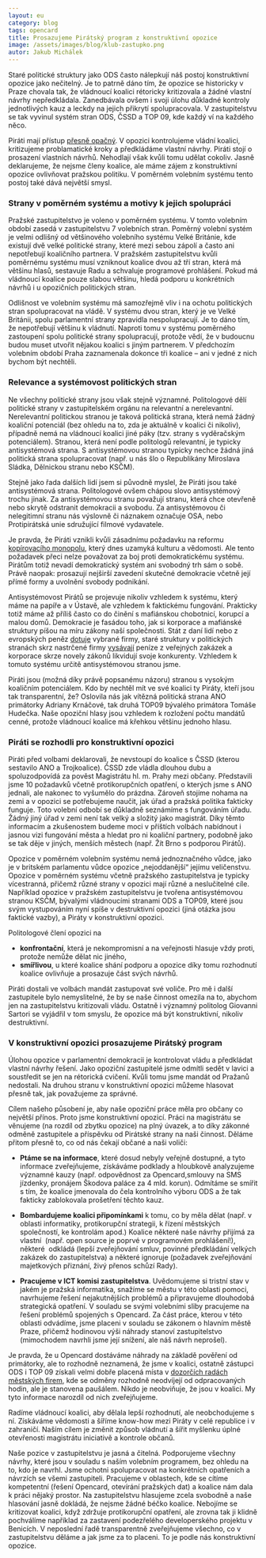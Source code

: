 ```yaml
---
layout: eu
category: blog
tags: opencard
title: Prosazujeme Pirátský program z konstruktivní opozice
image: /assets/images/blog/klub-zastupko.png
autor: Jakub Michálek
---
```


Staré politické struktury jako ODS často nálepkují náš postoj konstruktivní opozice
jako nečitelný. Je to patrně dáno tím, že opozice se historicky v Praze chovala tak,
že vládnoucí koalici rétoricky kritizovala a žádné vlastní návrhy nepředkládala.
Zanedbávala ovšem i svoji úlohu důkladné kontroly jednotlivých kauz a leckdy na
jejich přikrytí spolupracovala. V zastupitelstvu se tak vyvinul systém stran
ODS, ČSSD a TOP 09, kde každý ví na každého něco. 

Piráti mají přístup [přesně opačný](http://praha.pirati.cz/pirati-pul-roku-v-konstruktivni-opozici.html). V opozici kontrolujeme vládní koalici, 
kritizujeme problamatické kroky a předkládáme vlastní návrhy. Piráti stojí
o prosazení vlastních návrhů. Nehodlají však kvůli tomu udělat cokoliv.
Jasně deklarujeme, že nejsme členy koalice, ale
máme zájem z konstruktivní opozice ovlivňovat pražskou politiku.
V poměrném volebním systému tento postoj také dává největší smysl.

### Strany v poměrném systému a motivy k jejich spolupráci

Pražské zastupitelstvo je voleno v poměrném systému. V tomto volebním období
zasedá v zastupitelstvu 7 volebních stran. Poměrný volební systém je velmi odlišný
od většinového volebního systému Velké Británie, kde existují dvě velké politické strany, které mezi sebou zápolí
a často ani nepotřebují koaličního partnera. V pražském zastupitelstvu kvůli 
poměrnému systému musí vzniknout koalice dvou až tří stran, která má většinu
hlasů, sestavuje Radu a schvaluje programové prohlášení. Pokud má vládnoucí
koalice pouze slabou většinu, hledá podporu u konkrétních návrhů i 
u opozičních politických stran.

Odlišnost ve volebním systému má samozřejmě vliv i na ochotu politických stran
spolupracovat na vládě. V systému dvou stran, který je ve Velké Británii, spolu parlamentní strany 
zpravidla nespolupracují. Je to dáno tím, že nepotřebují většinu k vládnutí. 
Naproti tomu v systému poměrného zastoupení spolu politické strany 
spolupracují, protože vědí, že v budoucnu budou muset utvořit nějakou 
koalici s jiným partnerem. V předchozím volebním období Praha zaznamenala 
dokonce tři koalice – ani v jedné z nich bychom být nechtěli.

### Relevance a systémovost politických stran

Ne všechny politické strany jsou však stejně významné. 
Politologové dělí politické strany v zastupitelském orgánu na relevantní a
nerelevantní. Nerelevantní politickou stranou je taková politická strana, 
která nemá žádný koaliční potenciál (bez ohledu na to, zda je aktuálně
v koalici či nikoliv), případně nemá na vládnoucí koalici jiné páky (tzv.
strany s vyděračským potenciálem). Stranou, která není 
podle politologů relevantní, je typicky antisystémová strana. 
S antisystémovou stranou typicky nechce žádná jiná politická strana 
spolupracovat (např. u nás šlo o Republikány Miroslava Sládka, 
Dělnickou stranu nebo KSČM).

Stejně jako řada dalších lidí jsem si původně myslel, že Piráti jsou
také antisystémová strana. Politologové ovšem chápou slovo antisystémový trochu jinak.
Za antisystémovou stranu považují stranu, která chce otevřeně nebo skrytě 
odstranit demokracii a svobodu.
Za antisystémovou či nelegitimní stranu nás výslovně či náznakem označuje OSA, 
nebo Protipirátská unie sdružující filmové vydavatele. 

Je pravda, že Piráti 
vznikli kvůli zásadnímu požadavku na reformu [kopírovacího monopolu](http://www.piratskelisty.cz/clanek-1299-serial-o-copyrightu-5-dil-vladci-poplatku), který dnes uzamyká kulturu a vědomosti. Ale tento požadavek přeci 
nelze považovat za boj proti demokratickému systému. 
Pirátům totiž nevadí demokratický systém ani svobodný trh sám o sobě. 
Právě naopak: prosazují nejširší zavedení skutečné demokracie včetně její přímé
formy a uvolnění svobody podnikání. 

Antisystémovost Pirátů se projevuje nikoliv vzhledem k systému, který máme na
papíře a v Ústavě, ale vzhledem k faktickému fungování. Prakticky totiž máme
až příliš často co do činění s mafiánskou chobotnicí, korupcí a malou domů.
Demokracie je fasádou toho, jak si korporace a mafiánské struktury píšou na míru 
zákony naší společnosti. Stát z daní lidí nebo z evropských peněz [dotuje](http://praha.pirati.cz/pirati-nepodporuji-dotace-firmam.html) 
vybrané firmy, staré struktury v politických stranách skrz nastrčené firmy 
[vysávají](http://praha.pirati.cz/praha-v-zajeti-setrvacnosti.html) peníze z veřejných zakázek a korporace skrze novely zákonů 
likvidují svoje konkurenty. Vzhledem k tomuto systému určitě antisystémovou 
stranou jsme.

Piráti jsou (možná díky právě popsanému názoru) stranou s vysokým koaličním potenciálem. 
Kdo by nechtěl mít ve své koalici ty Piráty, kteří jsou tak transparentní, že?
Oslovila nás jak vítězná politická strana ANO primátorky Adriany Krnáčové, tak
druhá TOP09 bývalého primátora Tomáše Hudečka. Naše opoziční hlasy jsou
vzhledem k rozložení počtu mandátů cenné, protože vládnoucí koalice má
křehkou většinu jednoho hlasu.

### Piráti se rozhodli pro konstruktivní opozici

Piráti před volbami deklarovali, že nevstoupí do koalice s ČSSD (kterou 
sestavilo ANO a Trojkoalice). ČSSD zde vládla dlouhou dubu a spoluzodpovídá za pověst Magistrátu hl. m. 
Prahy mezi občany. Představili jsme 10 požadavků včetně protikorupčních opatření,
o kterých jsme s ANO jednali, ale nakonec to vyšumělo do prázdna. Zároveň
stojíme nohama na zemi a v opozici se potřebujeme naučit, jak úřad a pražská
politika fakticky funguje. Toto volební odbobí se důkladně seznámíme 
s fungováním úřadu. Žádný jiný úřad v zemi není tak velký a složitý jako magistrát. 
Díky těmto informacím a zkušenostem budeme moci v příštích volbách
nabídnout i jasnou vizi fungování města a hledat pro ni koaliční partnery,
podobně jako se tak děje v jiných, menších městech 
(např. Žít Brno s podporou Pirátů). 

Opozice v poměrném volebním systému nemá jednoznačného vůdce, jako je
v britském parlamentu vůdce opozice „nejoddanější“ jejímu veličenstvu. 
Opozice v poměrném systému včetně pražského zastupitelstva je typicky vícestranná,
přičemž různé strany v opozici mají různé a neslučitelné cíle. Například 
opozice v pražském zastupitelstvu je tvořena antisystémovou stranou KSČM, 
bývalými vládnoucími stranami ODS a TOP09, které jsou svým vystupováním
nyní spíše v destruktivní opozici (jiná otázka jsou faktické vazby), 
a Piráty v konstruktivní opozici. 

Politologové člení opozici na 
* **konfrontační**, která je nekompromisní a na veřejnosti hlasuje 
  vždy proti, protože nemůže dělat nic jiného, 
* **smířlivou**, u které koalice shání podporu a opozice díky tomu rozhodnutí
  koalice ovlivňuje a prosazuje část svých návrhů.

Piráti dostali ve volbách
mandát zastupovat své voliče. Pro mě i další zastupitele bylo nemyslitelné,
že by se naše činnost omezila na to, abychom jen na zastupitelstvu kritizovali
vládu. Ostatně i významný politolog Giovanni Sartori se vyjádřil v tom smyslu, 
že opozice má být konstruktivní, nikoliv destruktivní. 

### V konstruktivní opozici prosazujeme Pirátský program
Úlohou opozice v parlamentní demokracii je kontrolovat vládu a předkládat 
vlastní návrhy řešení. Jako opoziční zastupitelé jsme odmítli sedět 
v lavici a soustředit se jen na rétorická cvičení. Kvůli tomu jsme mandát 
od Pražanů nedostali. Na druhou stranu v konstruktivní opozici můžeme hlasovat
přesně tak, jak považujeme za správné.
 
Cílem našeho působení je, aby naše opoziční práce měla pro občany co největší 
přínos. Proto jsme ​konstruktivní opozicí​. Práci na magistrátu se věnujeme 
(na rozdíl od zbytku opozice) na plný úvazek, a to díky zákonné odměně zastupitele a příspěvku od Pirátské 
strany na naši činnost. Děláme přitom přesně to, co od nás čekají občané a naši voliči: 
 
* **Ptáme se na informace**, které dosud nebyly veřejně dostupné, a tyto informace 
  zveřejňujeme​, získáváme podklady a hloubkově analyzujeme významné kauzy 
  (např. odpovědnost za Opencard, ​smlouvy na SMS jízdenky​, pronájem Škodova 
  paláce za 4 mld. korun). Odmítáme se smířit s tím, že koalice jmenovala do čela 
  kontrolního výboru ODS a že tak fakticky zablokovala prošetření těchto kauz. 

* **Bombardujeme koalici připomínkami** k tomu, co by měla dělat (např. v 
  oblasti informatiky, protikorupční strategii, k řízení městských společností, ke 
  kontrolám apod.) Koalice některé naše návrhy ​přijímá za vlastní ​
  (např. ​open source je poprvé v programovém prohlášení!​), některé ​
  odkládá (lepší zveřejňování smluv, povinné předkládání velkých zakázek do 
  zastupitelstva) a některé ​ignoruje (požadavek zveřejňování majetkových 
  přiznání, živý přenos schůzí Rady). 

* **Pracujeme v ICT komisi zastupitelstva**. Uvědomujeme si tristní stav v jakém
je pražská informatika, snažíme se městu v této oblasti pomoci, navrhujeme řešení 
nejakutnějších problémů a připravujeme dlouhodobá strategická opatření. 
V souladu se svými volebními sliby pracujeme na řešení problémů spojených s Opencard. 
Za část práce, kterou v této oblasti odvádíme, jsme placeni v souladu se zákonem 
o hlavním městě Praze, přičemž hodinovou výši náhrady stanoví zastupitelstvo 
(mimochodem navrhli jsme její snížení, ale náš návrh neprošel). 

Je pravda, že u Opencard dostáváme
náhrady na základě pověření od primátorky, ale to rozhodně neznamená, že jsme v koalici, 
ostatně zástupci ODS i TOP 09 získali velmi dobře placená místa v [dozorčích radách městských firem](https://github.com/pirati-cz/KlubPraha/tree/master/spisy/2015/08-clenove-dozorcich-rad/3-odpoved), kde se odměny rozhodně neodvíjejí od odpracovaných hodin, ale je stanovena paušálem. 
Nikdo je neobviňuje, že jsou v koalici. My tyto informace narozdíl od nich zveřejňujeme. 

Radíme vládnoucí koalici, aby dělala lepší rozhodnutí, ale neobchodujeme s ní.
Získáváme vědomosti a šíříme know-how mezi Piráty v celé republice i v zahraničí.
Naším cílem je změnit způsob vládnutí a šířit myšlenku úplné otevřenosti magistrátu
iniciativě a kontrole občanů. 

Naše pozice v zastupitelstvu je jasná a čitelná. Podporujeme všechny návrhy, které jsou 
v souladu s naším volebním programem, bez ohledu na to, kdo je navrhl. Jsme ochotni spolupracovat
na konkrétních opatřeních a návrzích se všemi zastupiteli. Pracujeme v oblastech, kde se cítíme kompetentní 
(řešení Opencard, otevírání pražských dat) a koalice nám dala k práci nějaký prostor. 
Na zastupitelstvu hlasujeme zcela svobodně a naše hlasování jasně dokládá, že nejsme žádné
béčko koalice. Nebojíme se kritizovat koalici, když zdržuje protikorupční opatření, ale zrovna tak 
ji klidně pochválíme například za zastavení podezřelého developerského projektu v Benicích. 
V neposlední řadě transparentně zveřejňujeme všechno, co v zastupitelstvu děláme a jak jsme za to placeni. 
To je podle nás konstruktivní opozice. 
